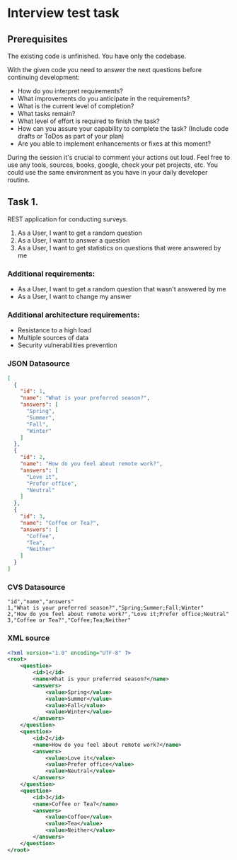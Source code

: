 # Interview test task

## Prerequisites
The existing code is unfinished. You have only the codebase.

With the given code you need to answer the next questions before continuing development:
- How do you interpret requirements?
- What improvements do you anticipate in the requirements?
- What is the current level of completion?
- What tasks remain?
- What level of effort is required to finish the task?
- How can you assure your capability to complete the task? (Include code drafts or ToDos as part of your plan)
- Are you able to implement enhancements or fixes at this moment?

During the session it's crucial to comment your actions out loud.
Feel free to use any tools, sources, books, google, check your pet projects, etc.
You could use the same environment as you have in your daily developer routine.

## Task 1.

REST application for conducting surveys.

1) As a User, I want to get a random question
2) As a User, I want to answer a question
3) As a User, I want to get statistics on questions that were answered by me

### Additional requirements:
* As a User, I want to get a random question that wasn't answered by me
* As a User, I want to change my answer

### Additional architecture requirements:
* Resistance to a high load
* Multiple sources of data
* Security vulnerabilities prevention

### JSON Datasource
```json
[
  {
    "id": 1,
    "name": "What is your preferred season?",
    "answers": [
      "Spring",
      "Summer",
      "Fall",
      "Winter"
    ]
  },
  {
    "id": 2,
    "name": "How do you feel about remote work?",
    "answers": [
      "Love it",
      "Prefer office",
      "Neutral"
    ]
  },
  {
    "id": 3,
    "name": "Coffee or Tea?",
    "answers": [
      "Coffee",
      "Tea",
      "Neither"
    ]
  }
]
```

### CVS Datasource
```cvs
"id","name","answers"
1,"What is your preferred season?","Spring;Summer;Fall;Winter"
2,"How do you feel about remote work?","Love it;Prefer office;Neutral"
3,"Coffee or Tea?","Coffee;Tea;Neither"
```

### XML source
```xml
<?xml version="1.0" encoding="UTF-8" ?>
<root>
    <question>
        <id>1</id>
        <name>What is your preferred season?</name>
        <answers>
            <value>Spring</value>
            <value>Summer</value>
            <value>Fall</value>
            <value>Winter</value>
        </answers>
    </question>
    <question>
        <id>2</id>
        <name>How do you feel about remote work?</name>
        <answers>
            <value>Love it</value>
            <value>Prefer office</value>
            <value>Neutral</value>
        </answers>
    </question>
    <question>
        <id>3</id>
        <name>Coffee or Tea?</name>
        <answers>
            <value>Coffee</value>
            <value>Tea</value>
            <value>Neither</value>
        </answers>
    </question>
</root>
```
